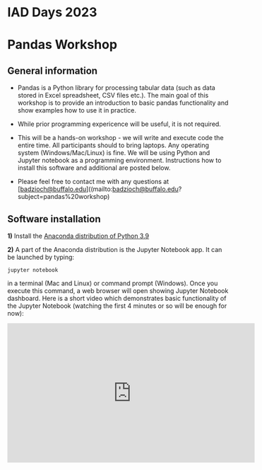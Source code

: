 # IAD Days 2023
# Pandas Workshop


##  General information

* Pandas is a Python library for processing tabular data (such as data stored in Excel
  spreadsheet, CSV files etc.). The main goal of this workshop is to provide an introduction
  to basic pandas functionality and show examples how to use it in practice.

* While prior programming expericence will be useful, it is not required.

* This will be a hands-on workshop - we will write and execute code the entire time.
  All participants should to bring laptops. Any operating system (Windows/Mac/Linux) is fine.
  We will be using Python and Jupyter notebook as a programming environment.
  Instructions how to install this software and additional are posted below.

* Please feel free to contact me with any questions at
  [badzioch@buffalo.edu]((mailto:badzioch@buffalo.edu?subject=pandas%20workshop)


## Software installation

**1)** Install the [Anaconda distribution of Python 3.9](https://www.anaconda.com/products/distribution)

**2)** A part of the Anaconda distribution is the Jupyter Notebook app.  It can be launched by typing:

```jupyter notebook```

in a terminal (Mac and Linux)  or command prompt (Windows). Once you execute
this command, a web browser will open showing Jupyter Notebook dashboard.  Here is a short
video which demonstrates basic functionality of the Jupyter Notebook (watching the first
4 minutes or so will be enough for now):

<div align="center">
<iframe  max-width="100%" width="560px" height="315px" src="https://www.youtube.com/embed/BJnro9jQ3fE" frameborder="0" allow="accelerometer; autoplay; encrypted-media; gyroscope; picture-in-picture" allowfullscreen></iframe>
</div>
<br/>
